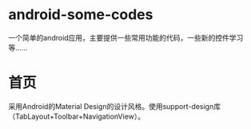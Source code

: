 # android-some-codes

一个简单的android应用，主要提供一些常用功能的代码，一些新的控件学习等……

# 首页

采用Android的Material Design的设计风格。使用support-design库（TabLayout+Toolbar+NavigationView）。

